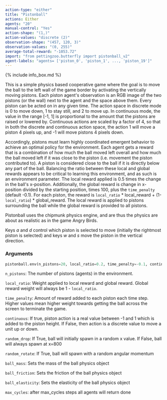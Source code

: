 ```yaml
---
action-type: "either"
title: "Pistonball"
actions: Either
agents: "20"
manual-control: "Yes"
action-shape: "(1,)"
action-values: "discrete (2)"
observation-shape: "(457, 120, 3)"
observation-values: "(0, 255)"
average-total-reward: "-1053.72"
import: "from pettingzoo.butterfly import pistonball_v2"
agent-labels: "agents= ['piston_0', 'piston_1', ..., 'piston_19']"
---
```


{% include info_box.md %}



This is a simple physics based cooperative game where the goal is to move the ball to the left wall of the game border by activating the vertically moving pistons. Each piston agent's observation is an RGB image of the two pistons (or the wall) next to the agent and the space above them. Every piston can be acted on in any given time. The action space in discrete mode is 0 to move down, 1 to stay still, and 2 to move up. In continuous mode, the value in the range [-1, 1] is proportional to the amount that the pistons are raised or lowered by. Continuous actions are scaled by a factor of 4, so that in both the discrete and continuous action space, the action 1 will move a piston 4 pixels up, and -1 will move pistons 4 pixels down.

Accordingly, pistons must learn highly coordinated emergent behavior to achieve an optimal policy for the environment. Each agent gets a reward that is a combination of how much the ball moved left overall and how much the ball moved left if it was close to the piston (i.e. movement the piston contributed to). A piston is considered close to the ball if it is directly below any part of the ball. Balancing the ratio between these local and global rewards appears to be critical to learning this environment, and as such is an environment parameter. The local reward applied is 0.5 times the change in the ball's x-position. Additionally, the global reward is change in x-position divided by the starting position, times 100, plus the `time_penalty` (default -0.1). For each piston, the reward is `local_ratio` * local_reward + (1-`local_ratio`) * global_reward. The local reward is applied to pistons surrounding the ball while the global reward is provided to all pistons.

Pistonball uses the chipmunk physics engine, and are thus the physics are about as realistic as in the game Angry Birds.

Keys *a* and *d* control which piston is selected to move (initially the rightmost piston is selected) and keys *w* and *s* move the piston in the vertical direction.


### Arguments

```Python
pistonball.env(n_pistons=20, local_ratio=0.2, time_penalty=-0.1, continuous=False, random_drop=True, random_rotate=True, ball_mass=0.75, ball_friction=0.3, ball_elasticity=1.5, max_cycles=900)
```

`n_pistons`: The number of pistons (agents) in the environment.

`local_ratio`:  Weight applied to local reward and global reward. Global reward weight will always be 1 - `local_ratio`.

`time_penalty`: Amount of reward added to each piston each time step. Higher values mean higher weight towards getting the ball across the screen to terminate the game.

`continuous`:  If true, piston action is a real value between -1 and 1 which is added to the piston height. If False, then action is a discrete value to move a unit up or down.

`random_drop`:  If True, ball will initially spawn in a random x value. If False, ball will always spawn at x=800

`random_rotate`:  If True, ball will spawn with a random angular momentum

`ball_mass`:  Sets the mass of the ball physics object

`ball_friction`:  Sets the friction of the ball physics object

`ball_elasticity`:  Sets the elasticity of the ball physics object

`max_cycles`:  after max_cycles steps all agents will return done